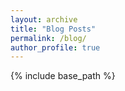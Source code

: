 ```yaml
---
layout: archive
title: "Blog Posts"
permalink: /blog/
author_profile: true
---
```


{% include base_path %}
